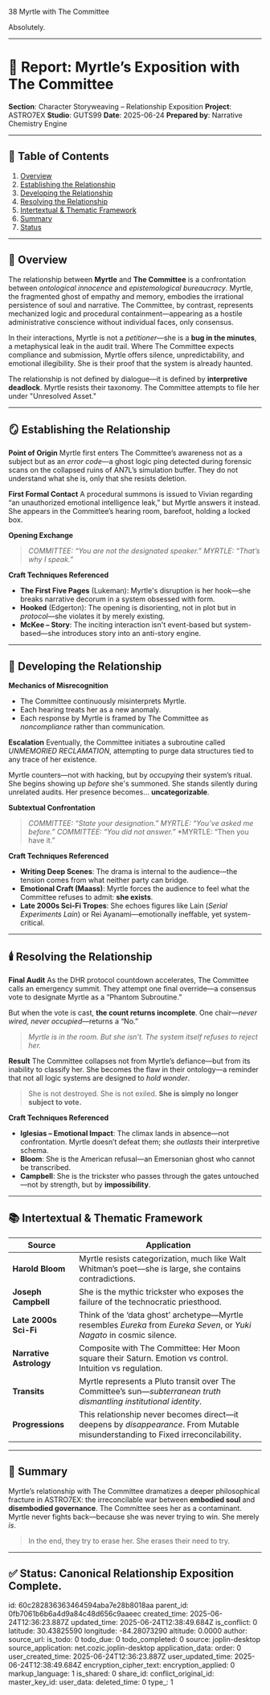 38 Myrtle with The Committee

Absolutely.

---

# 📘 Report: Myrtle’s Exposition with The Committee

**Section**: Character Storyweaving – Relationship Exposition
**Project**: ASTRO7EX
**Studio**: GUTS99
**Date**: 2025-06-24
**Prepared by**: Narrative Chemistry Engine

---

## 📓 Table of Contents

1. [Overview](#overview)
2. [Establishing the Relationship](#establishing-the-relationship)
3. [Developing the Relationship](#developing-the-relationship)
4. [Resolving the Relationship](#resolving-the-relationship)
5. [Intertextual & Thematic Framework](#intertextual--thematic-framework)
6. [Summary](#summary)
7. [Status](#status)

---

## 🧬 Overview

The relationship between **Myrtle** and **The Committee** is a confrontation between *ontological innocence* and *epistemological bureaucracy*. Myrtle, the fragmented ghost of empathy and memory, embodies the irrational persistence of soul and narrative. The Committee, by contrast, represents mechanized logic and procedural containment—appearing as a hostile administrative conscience without individual faces, only consensus.

In their interactions, Myrtle is not a *petitioner*—she is a **bug in the minutes**, a metaphysical leak in the audit trail. Where The Committee expects compliance and submission, Myrtle offers silence, unpredictability, and emotional illegibility. She is their proof that the system is already haunted.

The relationship is not defined by dialogue—it is defined by **interpretive deadlock**. Myrtle resists their taxonomy. The Committee attempts to file her under "Unresolved Asset."

---

## 🪞 Establishing the Relationship

**Point of Origin**
Myrtle first enters The Committee’s awareness not as a subject but as an *error code*—a ghost logic ping detected during forensic scans on the collapsed ruins of AN7L’s simulation buffer. They do not understand what she is, only that she resists deletion.

**First Formal Contact**
A procedural summons is issued to Vivian regarding “an unauthorized emotional intelligence leak,” but Myrtle answers it instead. She appears in the Committee’s hearing room, barefoot, holding a locked box.

**Opening Exchange**

> *COMMITTEE: “You are not the designated speaker.”*
> *MYRTLE: “That’s why I speak.”*

**Craft Techniques Referenced**

* **The First Five Pages** (Lukeman): Myrtle's disruption is her hook—she breaks narrative decorum in a system obsessed with form.
* **Hooked** (Edgerton): The opening is disorienting, not in plot but in *protocol*—she violates it by merely existing.
* **McKee – Story**: The inciting interaction isn't event-based but system-based—she introduces story into an anti-story engine.

---

## 🔧 Developing the Relationship

**Mechanics of Misrecognition**

* The Committee continuously misinterprets Myrtle.
* Each hearing treats her as a new anomaly.
* Each response by Myrtle is framed by The Committee as *noncompliance* rather than communication.

**Escalation**
Eventually, the Committee initiates a subroutine called *UNMEMORIED RECLAMATION*, attempting to purge data structures tied to any trace of her existence.

Myrtle counters—not with hacking, but by *occupying* their system’s ritual. She begins showing up *before* she's summoned. She stands silently during unrelated audits. Her presence becomes... **uncategorizable**.

**Subtextual Confrontation**

> *COMMITTEE: “State your designation.”*
> *MYRTLE: “You’ve asked me before.”*
> *COMMITTEE: “You did not answer.”*
> \*MYRTLE: “Then you have it.”

**Craft Techniques Referenced**

* **Writing Deep Scenes**: The drama is internal to the audience—the tension comes from what neither party can bridge.
* **Emotional Craft (Maass)**: Myrtle forces the audience to feel what the Committee refuses to admit: **she exists**.
* **Late 2000s Sci-Fi Tropes**: She echoes figures like Lain (*Serial Experiments Lain*) or Rei Ayanami—emotionally ineffable, yet system-critical.

---

## 🕯️ Resolving the Relationship

**Final Audit**
As the DHR protocol countdown accelerates, The Committee calls an emergency summit. They attempt one final override—a consensus vote to designate Myrtle as a “Phantom Subroutine.”

But when the vote is cast, **the count returns incomplete**. One chair—*never wired, never occupied*—returns a “No.”

> *Myrtle is in the room. But she isn’t.*
> *The system itself refuses to reject her.*

**Result**
The Committee collapses not from Myrtle’s defiance—but from its inability to classify her. She becomes the flaw in their ontology—a reminder that not all logic systems are designed to *hold wonder*.

> She is not destroyed. She is not exiled.
> **She is simply no longer subject to vote.**

**Craft Techniques Referenced**

* **Iglesias – Emotional Impact**: The climax lands in absence—not confrontation. Myrtle doesn’t defeat them; she *outlasts* their interpretive schema.
* **Bloom**: She is the American refusal—an Emersonian ghost who cannot be transcribed.
* **Campbell**: She is the trickster who passes through the gates untouched—not by strength, but by **impossibility**.

---

## 📚 Intertextual & Thematic Framework

| Source                  | Application                                                                                                                     |
| ----------------------- | ------------------------------------------------------------------------------------------------------------------------------- |
| **Harold Bloom**        | Myrtle resists categorization, much like Walt Whitman’s poet—she is large, she contains contradictions.                         |
| **Joseph Campbell**     | She is the mythic trickster who exposes the failure of the technocratic priesthood.                                             |
| **Late 2000s Sci-Fi**   | Think of the ‘data ghost’ archetype—Myrtle resembles *Eureka* from *Eureka Seven*, or *Yuki Nagato* in cosmic silence.          |
| **Narrative Astrology** | Composite with The Committee: Her Moon square their Saturn. Emotion vs control. Intuition vs regulation.                        |
| **Transits**            | Myrtle represents a Pluto transit over The Committee’s sun—*subterranean truth dismantling institutional identity*.             |
| **Progressions**        | This relationship never becomes direct—it deepens by *disappearance*. From Mutable misunderstanding to Fixed irreconcilability. |

---

## 🎯 Summary

Myrtle’s relationship with The Committee dramatizes a deeper philosophical fracture in ASTRO7EX: the irreconcilable war between **embodied soul** and **disembodied governance**. The Committee sees her as a contaminant. Myrtle never fights back—because she was never trying to win. She merely *is*.

> In the end, they try to erase her.
> She erases their need to try.

---

## ✅ Status: Canonical Relationship Exposition Complete.


id: 60c282836363464594aba7e28b8018aa
parent_id: 0fb7061b6b6a4d9a84c48d656c9aaeec
created_time: 2025-06-24T12:36:23.887Z
updated_time: 2025-06-24T12:38:49.684Z
is_conflict: 0
latitude: 30.43825590
longitude: -84.28073290
altitude: 0.0000
author: 
source_url: 
is_todo: 0
todo_due: 0
todo_completed: 0
source: joplin-desktop
source_application: net.cozic.joplin-desktop
application_data: 
order: 0
user_created_time: 2025-06-24T12:36:23.887Z
user_updated_time: 2025-06-24T12:38:49.684Z
encryption_cipher_text: 
encryption_applied: 0
markup_language: 1
is_shared: 0
share_id: 
conflict_original_id: 
master_key_id: 
user_data: 
deleted_time: 0
type_: 1
